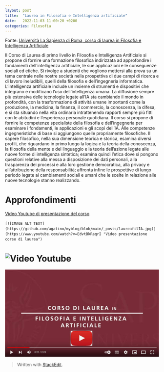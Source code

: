 ```yaml
---
layout: post
title:  "Laurea in Filosofia e Intelligenza artificiale"
date:   2022-11-03 11:00:20 +0200
categories: Filosofia
---
```


Fonte: [Università La Sapienza di Roma, corso di laurea in Filosofia e Intelligenza Artificiale](https://corsidilaurea.uniroma1.it/it/corso/2022/31774/il-corso)

Il Corso di Laurea di primo livello in Filosofia e Intelligenza Artificiale si propone di fornire una formazione filosofica indirizzata ad approfondire i fondamenti dell’intelligenza artificiale, le sue applicazioni e le conseguenze sociali ed etiche. 
Si rivolge a studenti che vogliono mettersi alla prova su un tema centrale nelle nostre società nella prospettiva di due campi di ricerca e di lavoro ineludibili, quelli della filosofia e dell’ingegneria informatica.
L’intelligenza artificiale include un insieme di strumenti e dispositivi che integrano e modificano l’uso dell’intelligenza umana. 
La diffusione sempre più estensiva delle tecnologie legate all’IA sta cambiando il mondo in profondità, con la trasformazione di attività umane importanti come la produzione, la medicina, la finanza, il commercio, la conoscenza, la difesa, e si sta situando nella vita ordinaria intrattenendo rapporti sempre più fitti con le abitudini e l’esperienza personale quotidiana.
Il corso si propone di fornire le competenze specialiste della filosofia e dell’ingegneria per esaminare i fondamenti, le applicazioni e gli scopi dell’IA. 
Alle competenze ingegneristiche di base si aggiungono quelle propriamente filosofiche. 
Il sapere filosofico, nella sua dimensione teorica e storica, esamina diversi profili, che riguardano in primo luogo la logica e la teoria della conoscenza, la filosofia della mente e del linguaggio e la teoria dell’azione legate alle nuove forme di intelligenza sintetica; esamina quindi l’etica dove si pongono questioni relative alla messa a disposizione dei dati personali, alla trasparenza dei processi e alla loro gestione democratica, alla privacy e all’attribuzione della responsabilità; affronta infine le prospettive di lungo periodo legate ai cambiamenti sociali e umani che le scelte in relazione alle nuove tecnologie stanno realizzando.

# Approfondimenti


[Video Youtube di presentazione del corso](https://www.youtube.com/watch?v=EdvtBkRaqrI)

`[![IMAGE ALT TEXT](https://github.com/agatino/myblog/blob/main/_posts/laureafilIA.jpg)](https://www.youtube.com/watch?v=EdvtBkRaqrI "Video presentazione corso di laurea")`

# ![Video Youtube](https://github.com/agatino/myblog/blob/main/_posts/laureafilIA.jpg)
![Video Youtube](laureafilIA.jpg)

> Written with [StackEdit](https://stackedit.io/).

